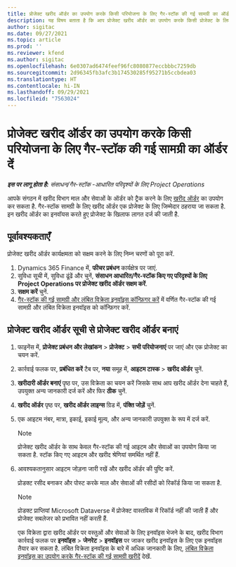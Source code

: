 ```yaml
---
title: प्रोजेक्ट खरीद ऑर्डर का उपयोग करके किसी परियोजना के लिए गैर-स्टॉक की गई सामग्री का ऑर्डर दें
description: यह विषय बताता है कि आप प्रोजेक्ट खरीद ऑर्डर का उपयोग करके किसी प्रोजेक्ट के लिए गैर-स्टॉक की गई सामग्री को कैसे ऑर्डर कर सकते हैं.
author: sigitac
ms.date: 09/27/2021
ms.topic: article
ms.prod: ''
ms.reviewer: kfend
ms.author: sigitac
ms.openlocfilehash: 6e0307ad6474feef96fc8080877eccbbbc7259db
ms.sourcegitcommit: 2d96345fb3afc3b174530285f95271b5ccbdea03
ms.translationtype: HT
ms.contentlocale: hi-IN
ms.lasthandoff: 09/29/2021
ms.locfileid: "7563024"
---
```

# <a name="order-non-stocked-materials-for-a-project-using-project-purchase-orders"></a>प्रोजेक्ट खरीद ऑर्डर का उपयोग करके किसी परियोजना के लिए गैर-स्टॉक की गई सामग्री का ऑर्डर दें

_**इस पर लागू होता है:** संसाधन/गैर-स्टॉक -आधारित परिदृश्यों के लिए Project Operations_

आपके संगठन में खरीद विभाग माल और सेवाओं के ऑर्डर को ट्रैक करने के लिए [खरीद ऑर्डर](/dynamics365/supply-chain/procurement/purchase-order-overview) का उपयोग कर सकता है. गैर-स्टॉक सामग्री के लिए खरीद ऑर्डर एक प्रोजेक्ट के लिए जिम्मेदार ठहराया जा सकता है. इन खरीद ऑर्डर का इनवॉयस करते हुए प्रोजेक्ट के खिलाफ लागत दर्ज की जाती है.

## <a name="prerequisites"></a>पूर्वावश्यकताएँ
प्रोजेक्ट खरीद ऑर्डर कार्यक्षमता को सक्षम करने के लिए निम्न चरणों को पूरा करें.

1. Dynamics 365 Finance में, **फीचर प्रबंधन** कार्यक्षेत्र पर जाएं.
2. सुविधा सूची में, सुविधा ढूंढें और चुनें, **संसाधन आधारित/गैर-स्टॉक किए गए परिदृश्यों के लिए Project Operations पर प्रोजेक्ट खरीद ऑर्डर सक्षम करें**.
3. **सक्षम करें** चुनें.
4. [गैर-स्टॉक की गई सामग्री और लंबित विक्रेता इनवॉइस कॉन्फ़िगर करें](configure-materials-nonstocked.md) में वर्णित गैर-स्टॉक की गई सामग्री और लंबित विक्रेता इनवॉइस को कॉन्फ़िगर करें.

## <a name="create-a-project-purchase-order-from-the-project-purchase-order-list"></a>प्रोजेक्ट खरीद ऑर्डर सूची से प्रोजेक्ट खरीद ऑर्डर बनाएं

1. फाइनेंस में, **प्रोजेक्ट प्रबंधन और लेखांकन** > **प्रोजेक्ट** > **सभी परियोजनाएं** पर जाएं और एक प्रोजेक्ट का चयन करें.
2. कार्रवाई फलक पर, **प्रबंधित करें** टैब पर, **नया** समूह में, **आइटम टास्क** > **खरीद ऑर्डर** चुनें.
3. **खरीदारी ऑर्डर बनाएं** पृष्ठ पर, उस विक्रेता का चयन करें जिसके साथ आप खरीद ऑर्डर देना चाहते हैं, उपयुक्त अन्य जानकारी दर्ज करें और फिर **ठीक** चुनें.
4. **खरीद ऑर्डर** पृष्ठ पर, **खरीद ऑर्डर लाइन्स** ग्रिड में, **पंक्ति जोड़ें** चुनें.
5. एक आइटम नंबर, मात्रा, इकाई, इकाई मूल्य, और अन्य जानकारी उपयुक्त के रूप में दर्ज करें.

    > [!NOTE]
    > प्रोजेक्ट खरीद ऑर्डर के साथ केवल गैर-स्टॉक की गई आइटम और सेवाओं का उपयोग किया जा सकता है. स्टॉक किए गए आइटम और खरीद श्रेणियां समर्थित नहीं हैं.

6. आवश्यकतानुसार आइटम जोड़ना जारी रखें और खरीद ऑर्डर की पुष्टि करें.

    प्रोडक्ट रसीद बनाकर और पोस्ट करके माल और सेवाओं की रसीदों को रिकॉर्ड किया जा सकता है.

    > [!NOTE]
    > प्रोडक्ट प्राप्तियां Microsoft Dataverse में प्रोजेक्ट वास्तविक में रिकॉर्ड नहीं की जाती हैं और प्रोजेक्ट सबलेजर को प्रभावित नहीं करती हैं.

    एक विक्रेता द्वारा खरीद ऑर्डर पर वस्तुओं और सेवाओं के लिए इनवॉइस भेजने के बाद, खरीद विभाग कार्रवाई फलक पर **इनवॉइस** > **जेनरेट** > **इनवॉइस** पर जाकर खरीद इनवॉइस के लिए एक इनवॉइस तैयार कर सकता है. लंबित विक्रेता इनवॉइस के बारे में अधिक जानकारी के लिए, [लंबित विक्रेता इनवॉइस का उपयोग करके गैर-स्टॉक की गई सामग्री खरीदें](pending-vendor-invoices.md) देखें.
